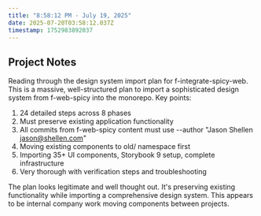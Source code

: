 ```yaml
---
title: "8:58:12 PM - July 19, 2025"
date: 2025-07-20T03:58:12.037Z
timestamp: 1752983892037
---
```


## Project Notes

Reading through the design system import plan for f-integrate-spicy-web. This is a massive, well-structured plan to import a sophisticated design system from f-web-spicy into the monorepo. Key points:

1. 24 detailed steps across 8 phases
2. Must preserve existing application functionality 
3. All commits from f-web-spicy content must use --author "Jason Shellen <jason@shellen.com>"
4. Moving existing components to old/ namespace first
5. Importing 35+ UI components, Storybook 9 setup, complete infrastructure
6. Very thorough with verification steps and troubleshooting

The plan looks legitimate and well thought out. It's preserving existing functionality while importing a comprehensive design system. This appears to be internal company work moving components between projects.
